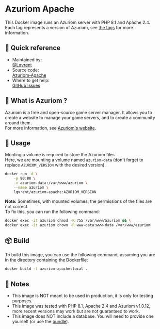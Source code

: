 # Azuriom Apache
This Docker image runs an Azuriom server with PHP 8.1 and Apache 2.4.<br />
Each tag represents a version of Azuriom, see [the tags](https://hub.docker.com/r/lqvrent/azuriom-apache/tags) for more information.

## 🔗 Quick reference
- Maintained by: <br />
[@Lqvrent](https://github.com/Lqvrent)
- Source code: <br />
[Azuriom-Apache](https://github.com/Lqvrent/DockerStuff/tree/main/Azuriom-Apache)
- Where to get help: <br />
[GitHub Issues](https://github.com/Lqvrent/DockerStuff/issues)

## 🤔 What is Azuriom ?
Azuriom is a free and open-source game server manager. It allows you to create a website to manage your game servers, and to create a community around them.<br />
For more information, see [Azuriom's website](https://azuriom.com/).

## 🚀 Usage
Monting a volume is required to store the Azuriom files.<br />
Here, we are mounting a volume named `azuriom-data` (don't forget to replace `AZURIOM_VERSION` with the desired version).
```bash
docker run -d \
    -p 80:80 \
    -v azuriom-data:/var/www/azuriom \
    --name azuriom \
    lqvrent/azuriom-apache:AZURIOM_VERSION
```
**Note:** Sometimes, with mounted volumes, the permissions of the files are not correct.<br />
To fix this, you can run the following command:
```bash
docker exec -it azuriom chmod -R 755 /var/www/azuriom && \
docker exec -it azuriom chown -R www-data:www-data /var/www/azuriom
```

## 📦 Build
To build this image, you can use the following command, assuming you are in the directory containing the Dockerfile:
```bash
docker build -t azuriom-apache:local .
```

## 📝 Notes
- This image is NOT meant to be used in production, it is only for testing purposes.
- This image was tested with PHP 8.1, Apache 2.4 and Azuriom v1.0.12, more recent versions may work but are not guaranteed to work.
- This image does NOT include a database. You will need to provide one yourself (or use the [bundle](/Azuriom-Bundle)).

